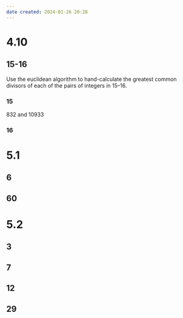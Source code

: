 ```yaml
---
date created: 2024-01-26 20:28
---
```


# 4.10

## 15-16

Use the euclidean algorithm to hand-calculate the greatest common divisors of each of the pairs of integers in 15–16.

### 15

$832$ and $10933$

### 16

# 5.1

## 6

## 60

# 5.2

## 3

## 7

## 12

## 29
